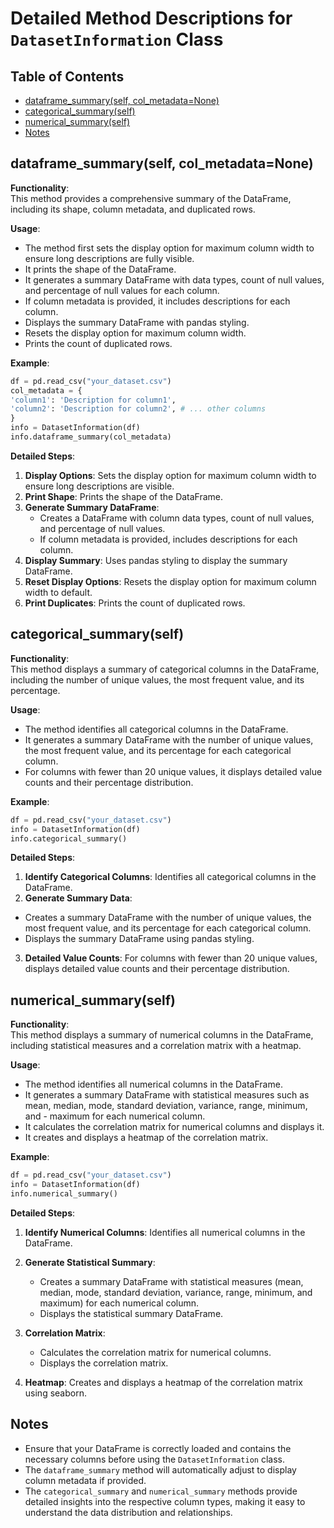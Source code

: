 # Detailed Method Descriptions for `DatasetInformation` Class

## Table of Contents

- [dataframe_summary(self, col_metadata=None)](#dataframe_summaryself-col_metadatanone)
- [categorical_summary(self)](#categorical_summaryself)
- [numerical_summary(self)](#numerical_summaryself)
- [Notes](#notes)

## dataframe_summary(self, col_metadata=None)

**Functionality**:<br>
This method provides a comprehensive summary of the DataFrame, including its shape, column metadata, and duplicated rows.

**Usage**:

- The method first sets the display option for maximum column width to ensure long descriptions are fully visible.
- It prints the shape of the DataFrame.
- It generates a summary DataFrame with data types, count of null values, and percentage of null values for each column.
- If column metadata is provided, it includes descriptions for each column.
- Displays the summary DataFrame with pandas styling.
- Resets the display option for maximum column width.
- Prints the count of duplicated rows.

**Example**:

```python
df = pd.read_csv("your_dataset.csv")
col_metadata = {
'column1': 'Description for column1',
'column2': 'Description for column2', # ... other columns
}
info = DatasetInformation(df)
info.dataframe_summary(col_metadata)
```

**Detailed Steps**:

1. **Display Options**: Sets the display option for maximum column width to ensure long descriptions are visible.
2. **Print Shape**: Prints the shape of the DataFrame.
3. **Generate Summary DataFrame**:
   - Creates a DataFrame with column data types, count of null values, and percentage of null values.
   - If column metadata is provided, includes descriptions for each column.
4. **Display Summary**: Uses pandas styling to display the summary DataFrame.
5. **Reset Display Options**: Resets the display option for maximum column width to default.
6. **Print Duplicates**: Prints the count of duplicated rows.

## categorical_summary(self)

**Functionality**:<br>
This method displays a summary of categorical columns in the DataFrame, including the number of unique values, the most frequent value, and its percentage.

**Usage**:

- The method identifies all categorical columns in the DataFrame.
- It generates a summary DataFrame with the number of unique values, the most frequent value, and its percentage for each categorical column.
- For columns with fewer than 20 unique values, it displays detailed value counts and their percentage distribution.

**Example**:

```python
df = pd.read_csv("your_dataset.csv")
info = DatasetInformation(df)
info.categorical_summary()
```

**Detailed Steps**:

1. **Identify Categorical Columns**: Identifies all categorical columns in the DataFrame.
2. **Generate Summary Data**:

- Creates a summary DataFrame with the number of unique values, the most frequent value, and its percentage for each categorical column.
- Displays the summary DataFrame using pandas styling.

3. **Detailed Value Counts**: For columns with fewer than 20 unique values, displays detailed value counts and their percentage distribution.

## numerical_summary(self)

**Functionality**:<br>
This method displays a summary of numerical columns in the DataFrame, including statistical measures and a correlation matrix with a heatmap.

**Usage**:

- The method identifies all numerical columns in the DataFrame.
- It generates a summary DataFrame with statistical measures such as mean, median, mode, standard deviation, variance, range, minimum, and - maximum for each numerical column.
- It calculates the correlation matrix for numerical columns and displays it.
- It creates and displays a heatmap of the correlation matrix.

**Example**:

```python
df = pd.read_csv("your_dataset.csv")
info = DatasetInformation(df)
info.numerical_summary()
```

**Detailed Steps**:

1. **Identify Numerical Columns**: Identifies all numerical columns in the DataFrame.
2. **Generate Statistical Summary**:

   - Creates a summary DataFrame with statistical measures (mean, median, mode, standard deviation, variance, range, minimum, and maximum) for each numerical column.
   - Displays the statistical summary DataFrame.

3. **Correlation Matrix**:

   - Calculates the correlation matrix for numerical columns.
   - Displays the correlation matrix.

4. **Heatmap**: Creates and displays a heatmap of the correlation matrix using seaborn.

## Notes

- Ensure that your DataFrame is correctly loaded and contains the necessary columns before using the `DatasetInformation` class.
- The `dataframe_summary` method will automatically adjust to display column metadata if provided.
- The `categorical_summary` and `numerical_summary` methods provide detailed insights into the respective column types, making it easy to understand the data distribution and relationships.
